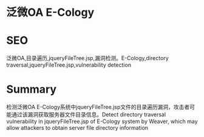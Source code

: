 # 泛微OA E-Cology
# SEO
泛微OA,目录遍历,jqueryFileTree.jsp,漏洞检测。E-Cology,directory traversal,jqueryFileTree.jsp,vulnerability detection
# Summary
检测泛微OA E-Cology系统中jqueryFileTree.jsp文件的目录遍历漏洞，攻击者可能通过该漏洞获取服务器文件目录信息。Detect directory traversal vulnerability in jqueryFileTree.jsp of E-Cology system by Weaver, which may allow attackers to obtain server file directory information
